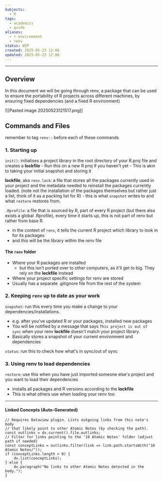 ```yaml
---
Subjects:
  - R
tags:
  - academics
  - guide
aliases:
  - r environment
  - renv
status: WIP
created: 2025-05-23 12:08
updated: 2025-05-23 12:08
---
```

---
## Overview
In this document we will be going through renv, a package that can be used to ensure the portability of R projects across different machines, by ensuring fixed dependencies (and a fixed R environment)

![[Pasted image 20250523121517.png]]


## Commands and Files

remember to tag `renv::` before each of these commands

### 1. Starting up
`init()`: initialises a project library in the root directory of your R.proj file and creates a **lockfile**
	- Run this on a new R proj if you haven't yet
	- This is akin to taking your initial snapshot and storing it

**lockfile**, aka `renv.lock`: a file that stores all the packages currently used in your project and the metadata needed to reinstall the packages currently loaded. (note not the installation of the packages themselves but rather just a list, think of it as a packing list for R)
	- this is what `snapshot` writes to and what `restore` restores from.

`.Rprofile`: a file that is sourced by R, part of every R project (but there also exists a global .Rprofile), every time it starts up, this is not part of renv but rather from base R.
- in the context of `renv`, it tells the current R project which library to look in for its packages
- and this will be the library within the renv file

#### The `renv` folder
- Where your R packages are installed  
	- but this isn't ported over to other computers, as it'll get to big. They rely on the **lockfile** instead
- Where your project specific settings for renv are stored
- Usually has a separate .gitignore file from the rest of the system

### 2. Keeping `renv` up to date as your work
`snapshot`: run this every time you make a change to your dependencies/installations.
- e.g. after you've updated R or your packages, installed new packages 
- You will be notified by a message that says `This project is out of sync` when your renv **lockfile** doesn't match your project library.
- Basically stores a snapshot of your current environment and dependencies

`status`: run this to check how what's in sync/out of sync

### 3. Using renv to load dependencies
`restore`: use this when you have just imported someone else's project and you want to load their dependencies
- installs all packages and R versions according to the **lockfile** 
- This is what others use when loading your renv too






---
#### Linked Concepts (Auto-Generated)
```dataviewjs
// Requires Dataview plugin. Lists outgoing links from this note's body
// that likely point to other Atomic Notes (by checking the path).
const outlinks = dv.current().file.outlinks;
// Filter for links pointing to the '10 Atomic Notes' folder (adjust path if needed)
const conceptLinks = outlinks.filter(link => link.path.startsWith("10 Atomic Notes/"));
if (conceptLinks.length > 0) {
    dv.list(conceptLinks);
} else {
    dv.paragraph("No links to other Atomic Notes detected in the body.");
}
```



